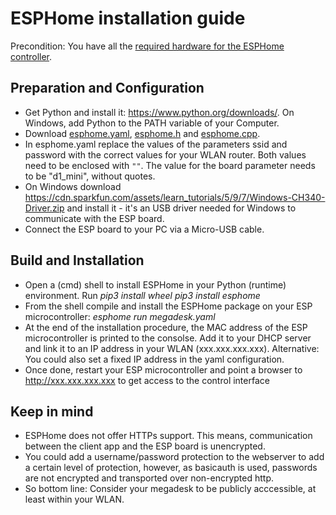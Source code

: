 # ESPHome installation guide

Precondition: You have all the [required hardware for the ESPHome controller](https://). 

## Preparation and Configuration
* Get Python and install it: https://www.python.org/downloads/. On Windows, add Python to the PATH variable of your Computer. 
* Download [esphome.yaml](https://github.com/gcormier/megaconnect/blob/main/esphome/megadesk.yaml), [esphome.h](https://github.com/gcormier/megaconnect/blob/main/esphome/megadesk.h) and [esphome.cpp](https://github.com/gcormier/megaconnect/blob/main/esphome/megadesk.cpp). 
* In esphome.yaml replace the values of the parameters ssid and password with the correct values for your WLAN router. Both values need to be enclosed with `""`. The value for the board parameter needs to be  "d1_mini", without quotes.
* On Windows download https://cdn.sparkfun.com/assets/learn_tutorials/5/9/7/Windows-CH340-Driver.zip and install it - it's an USB driver needed for Windows to communicate with the ESP board. 
* Connect the ESP board to your PC via a Micro-USB cable. 

## Build and Installation
* Open a (cmd) shell to install ESPHome in your Python (runtime) environment. Run
_pip3 install wheel
pip3 install esphome_
* From the shell compile and install the ESPHome package on your ESP microcontroller: 
_esphome run megadesk.yaml_
* At the end of the installation procedure, the MAC address of the ESP microcontroller is printed to the consolse. Add it to your DHCP server and link it to an IP address in your WLAN (xxx.xxx.xxx.xxx). Alternative: You could also set a fixed IP address in the yaml configuration. 
* Once done, restart your ESP microcontroller and point a browser to http://xxx.xxx.xxx.xxx to get access to the control interface

## Keep in mind
* ESPHome does not offer HTTPs support. This means, communication between the client app and the ESP board is unencrypted. 
* You could add a username/password protection to the webserver to add a certain level of protection, however, as basicauth is used, passwords are not encrypted and transported over non-encrypted http. 
* So bottom line: Consider your megadesk to be publicly acccessible, at least within your WLAN. 

